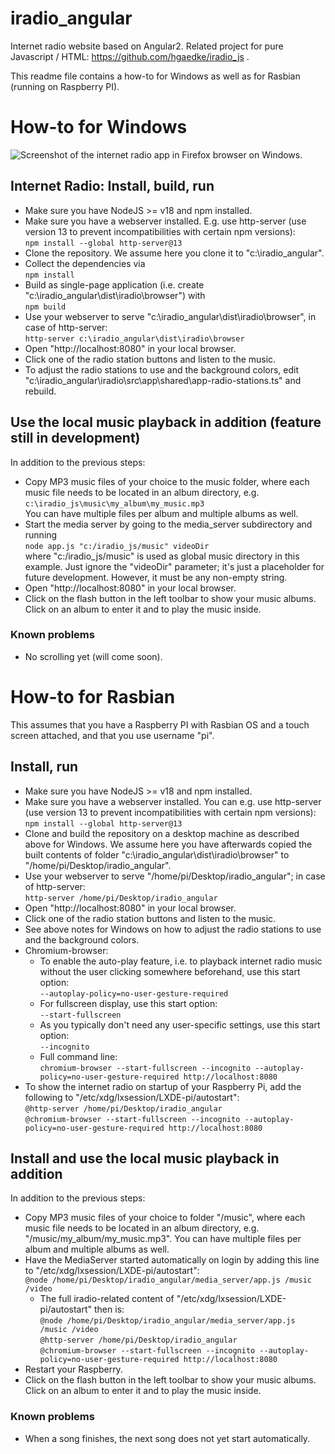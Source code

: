 # iradio_angular
Internet radio website based on Angular2.
Related project for pure Javascript / HTML: https://github.com/hgaedke/iradio_js .

This readme file contains a how-to for Windows as well as for Rasbian (running on Raspberry PI).

# How-to for Windows
![Screenshot of the internet radio app in Firefox browser on Windows.](/../main/docs/iradio_home_windows.png)

## Internet Radio: Install, build, run
* Make sure you have NodeJS >= v18 and npm installed.
* Make sure you have a webserver installed. E.g. use http-server (use version 13 to prevent incompatibilities with certain npm versions):  
        `npm install --global http-server@13`
* Clone the repository. We assume here you clone it to "c:\iradio_angular".
* Collect the dependencies via  
        `npm install`
* Build as single-page application (i.e. create "c:\iradio_angular\dist\iradio\browser") with  
        `npm build`
* Use your webserver to serve "c:\iradio_angular\dist\iradio\browser", in case of http-server:  
        `http-server c:\iradio_angular\dist\iradio\browser`
* Open "http://localhost:8080" in your local browser.
* Click one of the radio station buttons and listen to the music.
* To adjust the radio stations to use and the background colors, edit "c:\iradio_angular\iradio\src\app\shared\app-radio-stations.ts" and rebuild.

## Use the local music playback in addition (feature still in development)
In addition to the previous steps:
* Copy MP3 music files of your choice to the music folder, where each music file needs to be located in an album directory, e.g.  
`c:\iradio_js\music\my_album\my_music.mp3`  
You can have multiple files per album and multiple albums as well.
* Start the media server by going to the media_server subdirectory and running  
        `node app.js "c:/iradio_js/music" videoDir`  
where "c:/iradio_js/music" is used as global music directory in this example. Just ignore the "videoDir" parameter; it's just a placeholder for future development. However, it must be any non-empty string.
* Open "http://localhost:8080" in your local browser.
* Click on the flash button in the left toolbar to show your music albums. Click on an album to enter it and to play the music inside.

### Known problems
* No scrolling yet (will come soon).


# How-to for Rasbian
This assumes that you have a Raspberry PI with Rasbian OS and a touch screen attached, and that you use username "pi".

## Install, run
* Make sure you have NodeJS >= v18 and npm installed.
* Make sure you have a webserver installed. You can e.g. use http-server (use version 13 to prevent incompatibilities with certain npm versions):  
        `npm install --global http-server@13`
* Clone and build the repository on a desktop machine as described above for Windows. We assume here you have afterwards copied the built contents of folder "c:\iradio_angular\dist\iradio\browser" to "/home/pi/Desktop/iradio_angular".
* Use your webserver to serve "/home/pi/Desktop/iradio_angular"; in case of http-server:  
        `http-server /home/pi/Desktop/iradio_angular`
* Open "http://localhost:8080" in your local browser.
* Click one of the radio station buttons and listen to the music.
* See above notes for Windows on how to adjust the radio stations to use and the background colors.
* Chromium-browser:
    * To enable the auto-play feature, i.e. to playback internet radio music without the user clicking somewhere beforehand, use this start option:  
        `--autoplay-policy=no-user-gesture-required`
    * For fullscreen display, use this start option:  
        `--start-fullscreen`
    * As you typically don't need any user-specific settings, use this start option:  
        `--incognito`
    * Full command line:  
        `chromium-browser --start-fullscreen --incognito --autoplay-policy=no-user-gesture-required http://localhost:8080`
* To show the internet radio on startup of your Raspberry Pi, add the following to "/etc/xdg/lxsession/LXDE-pi/autostart":  
        `@http-server /home/pi/Desktop/iradio_angular`  
        `@chromium-browser --start-fullscreen --incognito --autoplay-policy=no-user-gesture-required http://localhost:8080`  

## Install and use the local music playback in addition
In addition to the previous steps:
* Copy MP3 music files of your choice to folder "/music", where each music file needs to be located in an album directory, e.g. "/music/my_album/my_music.mp3". You can have multiple files per album and multiple albums as well.
* Have the MediaServer started automatically on login by adding this line to "/etc/xdg/lxsession/LXDE-pi/autostart":  
        `@node /home/pi/Desktop/iradio_angular/media_server/app.js /music /video`
    * The full iradio-related content of "/etc/xdg/lxsession/LXDE-pi/autostart" then is:  
        `@node /home/pi/Desktop/iradio_angular/media_server/app.js /music /video`  
        `@http-server /home/pi/Desktop/iradio_angular`  
        `@chromium-browser --start-fullscreen --incognito --autoplay-policy=no-user-gesture-required http://localhost:8080`
* Restart your Raspberry.
* Click on the flash button in the left toolbar to show your music albums. Click on an album to enter it and to play the music inside.

### Known problems
* When a song finishes, the next song does not yet start automatically.